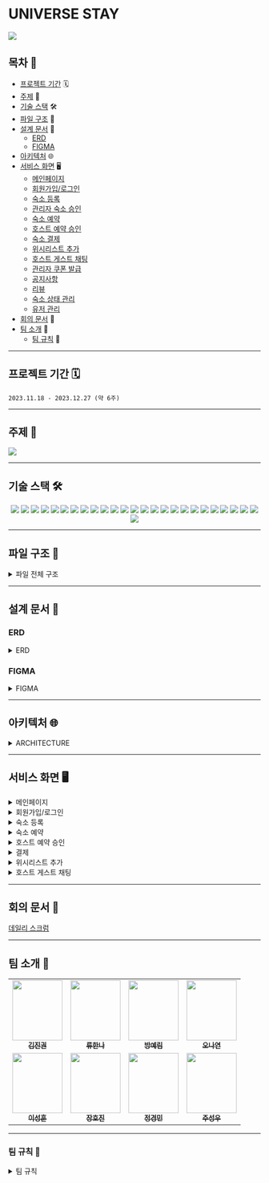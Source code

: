 # UNIVERSE STAY

<img src="https://github.com/GeumZzoks/universeStay/assets/105831341/b3dedc1f-5620-40e7-9a39-560e43988efc">

## 목차 📜
 * [프로젝트 기간](#프로젝트-기간) 🗓️
 * [주제](#주제) 📍
 * [기술 스택](#기술-스택) 🛠️ 
 * [파일 구조](#파일-구조) 💾
 * [설계 문서](#설계-문서) 📑
   * [ERD](#ERD)
   * [FIGMA](#FIGMA)
 * [아키텍처](#아키텍처) 🌐
 * [서비스 화면](#서비스-화면) 🖥️
    * [메인페이지](#메인페이지)
    * [회원가입/로그인](#회원가입/로그인)
    * [숙소 등록](#숙소-등록)
    * [관리자 숙소 승인](#관리자-숙소-승인)
    * [숙소 예약](#숙소-예약)
    * [호스트 예약 승인](#호스트-예약-승인)
    * [숙소 결제](#숙소-결제)
    * [위시리스트 추가](#위시리스트-추가)
    * [호스트 게스트 채팅](#호스트-게스트-채팅)
    * [관리자 쿠폰 발급](#관리자-쿠폰-발급)
    * [공지사항](#공지사항)
    * [리뷰](#리뷰)
    * [숙소 상태 관리](#숙소-상태-관리)
    * [유저 관리](#유저-관리)
 * [회의 문서](#회의-문서) 📝
 * [팀 소개](#팀-소개) 🩷
   * [팀 규칙](#팀-규칙) 👮

---

## 프로젝트 기간 🗓️

`2023.11.18 - 2023.12.27 (약 6주)`

---

## 주제 📍

<img src="https://github.com/GeumZzoks/universeStay/assets/105831341/76e593a7-40a6-4c19-9b14-78f569d226e4">

---

## 기술 스택 🛠️

<div align=center>

  <img src="https://img.shields.io/badge/-Java-007396?style=flat-square&logo=java&logoColor=white">
  <img src="https://img.shields.io/badge/spring-6DB33F?style=flat-square&logo=spring&logoColor=white">
  <img src="https://img.shields.io/badge/-Notion-000000?style=flat-square&logo=notion&logoColor=white">
  <img src="https://img.shields.io/badge/-Figma-F24E1E?style=flat-square&logo=figma&logoColor=white">
  <img src="https://img.shields.io/badge/-IntelliJ_IDEA-000000?style=flat-square&logo=intellij-idea&logoColor=white">
  <img src="https://img.shields.io/badge/-VSCode-007ACC?style=flat-square&logo=visual-studio-code&logoColor=white">
  <img src="https://img.shields.io/badge/-MySQL-4479A1?style=flat-square&logo=mysql&logoColor=white">
  <img src="https://img.shields.io/badge/-WebSocket-00BFFF?style=flat-square">
  <img src="https://img.shields.io/badge/-Stomp-008000?style=flat-square">
  <img src="https://img.shields.io/badge/-AWS_EC2-232F3E?style=flat-square&logo=amazon-aws&logoColor=white">
  <img src="https://img.shields.io/badge/-AWS_S3-569A31?style=flat-square&logo=amazon-s3&logoColor=white">
  <img src="https://img.shields.io/badge/apache tomcat-F8DC75?style=flat-square&logo=apachetomcat&logoColor=white">
  <img src="https://img.shields.io/badge/html5-E34F26?style=flat-square&logo=html5&logoColor=white"> 
  <img src="https://img.shields.io/badge/css-1572B6?style=flat-square&logo=css3&logoColor=white"> 
  <img src="https://img.shields.io/badge/javascript-F7DF1E?style=flat-square&logo=javascript&logoColor=black"> 
  <img src="https://img.shields.io/badge/jquery-0769AD?style=flat-square&logo=jquery&logoColor=white">
  <img src="https://img.shields.io/badge/github-181717?style=flat-square&logo=github&logoColor=white">
  <img src="https://img.shields.io/badge/git-F05032?style=flat-square&logo=git&logoColor=white">
  <img src="https://img.shields.io/badge/apachemaven-C71A36?style=flat-square&logo=apachemaven&logoColor=white">
  <img src="https://img.shields.io/badge/mybatis-000000?style=flat-square&logo=mybatis&logoColor=white">
  <img src="https://img.shields.io/badge/JSP-008FC7?style=flat-square&logo=JSP&logoColor=white">
  <img src="https://img.shields.io/badge/KakaoApi-FFCD00?style=flat-square&logo=Kakao&logoColor=white">
  <img src="https://img.shields.io/badge/GoogleApi-4285F4?style=flat-square&logo=Google&logoColor=white">
  <img src="https://img.shields.io/badge/Spring Quartz-6DB33F?style=flat-square&logo=springquartz&logoColor=white">
  <img src="https://img.shields.io/badge/amazonaws-232F3E?style=flat-square&logo=amazonaws&logoColor=white">
  <img src="https://img.shields.io/badge/discord-5865F2?style=flat-square&logo=Discord&logoColor=white">
</div>


---

## 파일 구조 💾

<details>
<summary>파일 전체 구조</summary>
<div markdown="1">

```
📦src
 ┣ 📂main
 ┃ ┣ 📂java
 ┃ ┃ ┗ 📂com
 ┃ ┃ ┃ ┗ 📂universestay
 ┃ ┃ ┃ ┃ ┗ 📂project
 ┃ ┃ ┃ ┃ ┃ ┣ 📂admin
 ┃ ┃ ┃ ┃ ┃ ┃ ┣ 📂controller
 ┃ ┃ ┃ ┃ ┃ ┃ ┃ ┣ 📜CouponController.java
 ┃ ┃ ┃ ┃ ┃ ┃ ┃ ┣ 📜DashBoardController.java
 ┃ ┃ ┃ ┃ ┃ ┃ ┃ ┣ 📜EventController.java
 ┃ ┃ ┃ ┃ ┃ ┃ ┃ ┣ 📜HostingManagementController.java
 ┃ ┃ ┃ ┃ ┃ ┃ ┃ ┣ 📜LoginController.java
 ┃ ┃ ┃ ┃ ┃ ┃ ┃ ┣ 📜NoticeController.java
 ┃ ┃ ┃ ┃ ┃ ┃ ┃ ┣ 📜RegisterController.java
 ┃ ┃ ┃ ┃ ┃ ┃ ┃ ┗ 📜UserManagementController.java
 ┃ ┃ ┃ ┃ ┃ ┃ ┣ 📂dao
 ┃ ┃ ┃ ┃ ┃ ┃ ┃ ┣ 📜CouponDao.java
 ┃ ┃ ┃ ┃ ┃ ┃ ┃ ┣ 📜CouponDaoImpl.java
 ┃ ┃ ┃ ┃ ┃ ┃ ┃ ┣ 📜DashBoardDao.java
 ┃ ┃ ┃ ┃ ┃ ┃ ┃ ┣ 📜DashBoardDaoImpl.java
 ┃ ┃ ┃ ┃ ┃ ┃ ┃ ┣ 📜EventDao.java
 ┃ ┃ ┃ ┃ ┃ ┃ ┃ ┣ 📜EventDaoImpl.java
 ┃ ┃ ┃ ┃ ┃ ┃ ┃ ┣ 📜HostingManagementDao.java
 ┃ ┃ ┃ ┃ ┃ ┃ ┃ ┣ 📜HostingManagementDaoImpl.java
 ┃ ┃ ┃ ┃ ┃ ┃ ┃ ┣ 📜LoginAdminDao.java
 ┃ ┃ ┃ ┃ ┃ ┃ ┃ ┣ 📜LoginAdminDaoImpl.java
 ┃ ┃ ┃ ┃ ┃ ┃ ┃ ┣ 📜NoticeDao.java
 ┃ ┃ ┃ ┃ ┃ ┃ ┃ ┣ 📜NoticeDaoImpl.java
 ┃ ┃ ┃ ┃ ┃ ┃ ┃ ┣ 📜RegisterDao.java
 ┃ ┃ ┃ ┃ ┃ ┃ ┃ ┣ 📜RegisterDaoImpl.java
 ┃ ┃ ┃ ┃ ┃ ┃ ┃ ┣ 📜ReservationToEmailJobDao.java
 ┃ ┃ ┃ ┃ ┃ ┃ ┃ ┣ 📜ReservationToEmailJobDaoImpl.java
 ┃ ┃ ┃ ┃ ┃ ┃ ┃ ┣ 📜UserManagementDao.java
 ┃ ┃ ┃ ┃ ┃ ┃ ┃ ┗ 📜UserManagementDaoImpl.java
 ┃ ┃ ┃ ┃ ┃ ┃ ┣ 📂dto
 ┃ ┃ ┃ ┃ ┃ ┃ ┃ ┣ 📜AdminDto.java
 ┃ ┃ ┃ ┃ ┃ ┃ ┃ ┣ 📜CouponDto.java
 ┃ ┃ ┃ ┃ ┃ ┃ ┃ ┣ 📜EventDto.java
 ┃ ┃ ┃ ┃ ┃ ┃ ┃ ┣ 📜EventImgDto.java
 ┃ ┃ ┃ ┃ ┃ ┃ ┃ ┣ 📜HostingManagementDto.java
 ┃ ┃ ┃ ┃ ┃ ┃ ┃ ┣ 📜NoticeDto.java
 ┃ ┃ ┃ ┃ ┃ ┃ ┃ ┣ 📜NoticePageHandler.java
 ┃ ┃ ┃ ┃ ┃ ┃ ┃ ┗ 📜ReplyDto.java
 ┃ ┃ ┃ ┃ ┃ ┃ ┗ 📂service
 ┃ ┃ ┃ ┃ ┃ ┃ ┃ ┣ 📜ChangeBookingStatusJob.java
 ┃ ┃ ┃ ┃ ┃ ┃ ┃ ┣ 📜CouponService.java
 ┃ ┃ ┃ ┃ ┃ ┃ ┃ ┣ 📜CouponServiceImpl.java
 ┃ ┃ ┃ ┃ ┃ ┃ ┃ ┣ 📜DashBoardService.java
 ┃ ┃ ┃ ┃ ┃ ┃ ┃ ┣ 📜DashBoardServiceImpl.java
 ┃ ┃ ┃ ┃ ┃ ┃ ┃ ┣ 📜EventService.java
 ┃ ┃ ┃ ┃ ┃ ┃ ┃ ┣ 📜EventServiceImpl.java
 ┃ ┃ ┃ ┃ ┃ ┃ ┃ ┣ 📜HostingManagementService.java
 ┃ ┃ ┃ ┃ ┃ ┃ ┃ ┣ 📜HostingManagementServiceImpl.java
 ┃ ┃ ┃ ┃ ┃ ┃ ┃ ┣ 📜LoginAdminService.java
 ┃ ┃ ┃ ┃ ┃ ┃ ┃ ┣ 📜LoginAdminServiceImpl.java
 ┃ ┃ ┃ ┃ ┃ ┃ ┃ ┣ 📜NoticeService.java
 ┃ ┃ ┃ ┃ ┃ ┃ ┃ ┣ 📜NoticeServiceImpl.java
 ┃ ┃ ┃ ┃ ┃ ┃ ┃ ┣ 📜RegisterService.java
 ┃ ┃ ┃ ┃ ┃ ┃ ┃ ┣ 📜RegisterServiceImpl.java
 ┃ ┃ ┃ ┃ ┃ ┃ ┃ ┣ 📜ReservationAlertService.java
 ┃ ┃ ┃ ┃ ┃ ┃ ┃ ┣ 📜ReservationAlertServiceImpl.java
 ┃ ┃ ┃ ┃ ┃ ┃ ┃ ┣ 📜ReservationToEmailJob.java
 ┃ ┃ ┃ ┃ ┃ ┃ ┃ ┣ 📜UserManagementService.java
 ┃ ┃ ┃ ┃ ┃ ┃ ┃ ┗ 📜UserManagementServiceImpl.java
 ┃ ┃ ┃ ┃ ┃ ┣ 📂chat
 ┃ ┃ ┃ ┃ ┃ ┃ ┣ 📂config
 ┃ ┃ ┃ ┃ ┃ ┃ ┃ ┗ 📜WebSocketConfig.java
 ┃ ┃ ┃ ┃ ┃ ┃ ┣ 📂controller
 ┃ ┃ ┃ ┃ ┃ ┃ ┃ ┣ 📜ChattingController.java
 ┃ ┃ ┃ ┃ ┃ ┃ ┃ ┗ 📜ChattingRoomController.java
 ┃ ┃ ┃ ┃ ┃ ┃ ┣ 📂dao
 ┃ ┃ ┃ ┃ ┃ ┃ ┃ ┣ 📜ChatMessageDao.java
 ┃ ┃ ┃ ┃ ┃ ┃ ┃ ┣ 📜ChatMessageDaoImpl.java
 ┃ ┃ ┃ ┃ ┃ ┃ ┃ ┣ 📜ChatRoomDao.java
 ┃ ┃ ┃ ┃ ┃ ┃ ┃ ┗ 📜ChatRoomDaoImpl.java
 ┃ ┃ ┃ ┃ ┃ ┃ ┗ 📂service
 ┃ ┃ ┃ ┃ ┃ ┃ ┃ ┣ 📜ChatMessageService.java
 ┃ ┃ ┃ ┃ ┃ ┃ ┃ ┣ 📜ChatMessageServiceImpl.java
 ┃ ┃ ┃ ┃ ┃ ┃ ┃ ┣ 📜ChatRoomService.java
 ┃ ┃ ┃ ┃ ┃ ┃ ┃ ┗ 📜ChatRoomServiceImpl.java
 ┃ ┃ ┃ ┃ ┃ ┣ 📂common
 ┃ ┃ ┃ ┃ ┃ ┃ ┣ 📂S3
 ┃ ┃ ┃ ┃ ┃ ┃ ┃ ┣ 📜AwsS3ImgUploaderService.java
 ┃ ┃ ┃ ┃ ┃ ┃ ┃ ┗ 📜S3Config.java
 ┃ ┃ ┃ ┃ ┃ ┃ ┣ 📂config
 ┃ ┃ ┃ ┃ ┃ ┃ ┃ ┣ 📜QuartzConfig.java
 ┃ ┃ ┃ ┃ ┃ ┃ ┃ ┗ 📜QuartzJobFactory.java
 ┃ ┃ ┃ ┃ ┃ ┃ ┣ 📂exception
 ┃ ┃ ┃ ┃ ┃ ┃ ┃ ┣ 📜CommonException.java
 ┃ ┃ ┃ ┃ ┃ ┃ ┃ ┗ 📜StatusCode.java
 ┃ ┃ ┃ ┃ ┃ ┃ ┣ 📜MainSearchCondition.java
 ┃ ┃ ┃ ┃ ┃ ┃ ┣ 📜PageHandler.java
 ┃ ┃ ┃ ┃ ┃ ┃ ┣ 📜SearchCondition.java
 ┃ ┃ ┃ ┃ ┃ ┃ ┗ 📜Uuid.java
 ┃ ┃ ┃ ┃ ┃ ┣ 📂docs
 ┃ ┃ ┃ ┃ ┃ ┃ ┣ 📜SwaggerConfig.java
 ┃ ┃ ┃ ┃ ┃ ┃ ┣ 📜SwaggerTestController.java
 ┃ ┃ ┃ ┃ ┃ ┃ ┗ 📜SwaggerTestModel.java
 ┃ ┃ ┃ ┃ ┃ ┣ 📂dto
 ┃ ┃ ┃ ┃ ┃ ┃ ┣ 📜AddressDto.java
 ┃ ┃ ┃ ┃ ┃ ┃ ┣ 📜AlertDto.java
 ┃ ┃ ┃ ┃ ┃ ┃ ┣ 📜AlertRuleDto.java
 ┃ ┃ ┃ ┃ ┃ ┃ ┣ 📜ChattingMessageDto.java
 ┃ ┃ ┃ ┃ ┃ ┃ ┣ 📜ChattingRoomDto.java
 ┃ ┃ ┃ ┃ ┃ ┃ ┣ 📜CommonStatusDto.java
 ┃ ┃ ┃ ┃ ┃ ┃ ┣ 📜RefundDto.java
 ┃ ┃ ┃ ┃ ┃ ┃ ┗ 📜ViewDto.java
 ┃ ┃ ┃ ┃ ┃ ┣ 📂filter
 ┃ ┃ ┃ ┃ ┃ ┃ ┣ 📜AdminFilter.java
 ┃ ┃ ┃ ┃ ┃ ┃ ┗ 📜UserFilter.java
 ┃ ┃ ┃ ┃ ┃ ┣ 📂inquiry
 ┃ ┃ ┃ ┃ ┃ ┃ ┣ 📂controller
 ┃ ┃ ┃ ┃ ┃ ┃ ┃ ┣ 📜AdminInquiryController.java
 ┃ ┃ ┃ ┃ ┃ ┃ ┃ ┣ 📜InquiryChattingController.java
 ┃ ┃ ┃ ┃ ┃ ┃ ┃ ┗ 📜UserInquiryController.java
 ┃ ┃ ┃ ┃ ┃ ┃ ┣ 📂dao
 ┃ ┃ ┃ ┃ ┃ ┃ ┃ ┣ 📜AdminInquiryDao.java
 ┃ ┃ ┃ ┃ ┃ ┃ ┃ ┣ 📜AdminInquiryDaoImpl.java
 ┃ ┃ ┃ ┃ ┃ ┃ ┃ ┣ 📜UserInquiryDao.java
 ┃ ┃ ┃ ┃ ┃ ┃ ┃ ┗ 📜UserInquiryDaoImpl.java
 ┃ ┃ ┃ ┃ ┃ ┃ ┣ 📂dto
 ┃ ┃ ┃ ┃ ┃ ┃ ┃ ┣ 📜InquiryChattingMessageDto.java
 ┃ ┃ ┃ ┃ ┃ ┃ ┃ ┗ 📜InquiryChattingRoomDto.java
 ┃ ┃ ┃ ┃ ┃ ┃ ┗ 📂service
 ┃ ┃ ┃ ┃ ┃ ┃ ┃ ┣ 📜AdminInquiryService.java
 ┃ ┃ ┃ ┃ ┃ ┃ ┃ ┣ 📜AdminInquiryServiceImpl.java
 ┃ ┃ ┃ ┃ ┃ ┃ ┃ ┣ 📜UserInquiryService.java
 ┃ ┃ ┃ ┃ ┃ ┃ ┃ ┗ 📜UserInquiryServiceImpl.java
 ┃ ┃ ┃ ┃ ┃ ┣ 📂main
 ┃ ┃ ┃ ┃ ┃ ┃ ┗ 📂controller
 ┃ ┃ ┃ ┃ ┃ ┃ ┃ ┣ 📜MainController.java
 ┃ ┃ ┃ ┃ ┃ ┃ ┃ ┣ 📜MainEventController.java
 ┃ ┃ ┃ ┃ ┃ ┃ ┃ ┗ 📜MainNoticeController.java
 ┃ ┃ ┃ ┃ ┃ ┣ 📂oauth
 ┃ ┃ ┃ ┃ ┃ ┃ ┣ 📂common
 ┃ ┃ ┃ ┃ ┃ ┃ ┃ ┗ 📜MsgEntity.java
 ┃ ┃ ┃ ┃ ┃ ┃ ┣ 📂controller
 ┃ ┃ ┃ ┃ ┃ ┃ ┃ ┗ 📜OauthLoginController.java
 ┃ ┃ ┃ ┃ ┃ ┃ ┣ 📂dto
 ┃ ┃ ┃ ┃ ┃ ┃ ┃ ┣ 📂google
 ┃ ┃ ┃ ┃ ┃ ┃ ┃ ┃ ┣ 📜GoogleInfResponseDto.java
 ┃ ┃ ┃ ┃ ┃ ┃ ┃ ┃ ┣ 📜GoogleRequestDto.java
 ┃ ┃ ┃ ┃ ┃ ┃ ┃ ┃ ┗ 📜GoogleResponseDto.java
 ┃ ┃ ┃ ┃ ┃ ┃ ┃ ┗ 📂kakao
 ┃ ┃ ┃ ┃ ┃ ┃ ┃ ┃ ┗ 📜KakaoDTO.java
 ┃ ┃ ┃ ┃ ┃ ┃ ┗ 📂service
 ┃ ┃ ┃ ┃ ┃ ┃ ┃ ┣ 📜GoogleLoginService.java
 ┃ ┃ ┃ ┃ ┃ ┃ ┃ ┗ 📜KakaoLoginService.java
 ┃ ┃ ┃ ┃ ┃ ┣ 📂payment
 ┃ ┃ ┃ ┃ ┃ ┃ ┣ 📂controller
 ┃ ┃ ┃ ┃ ┃ ┃ ┃ ┗ 📜PaymentController.java
 ┃ ┃ ┃ ┃ ┃ ┃ ┣ 📂dao
 ┃ ┃ ┃ ┃ ┃ ┃ ┃ ┣ 📜PaymentDao.java
 ┃ ┃ ┃ ┃ ┃ ┃ ┃ ┗ 📜PaymentDaoImpl.java
 ┃ ┃ ┃ ┃ ┃ ┃ ┣ 📂dto
 ┃ ┃ ┃ ┃ ┃ ┃ ┃ ┗ 📜PaymentDto.java
 ┃ ┃ ┃ ┃ ┃ ┃ ┗ 📂service
 ┃ ┃ ┃ ┃ ┃ ┃ ┃ ┣ 📜PaymentService.java
 ┃ ┃ ┃ ┃ ┃ ┃ ┃ ┗ 📜PaymentServiceImpl.java
 ┃ ┃ ┃ ┃ ┃ ┣ 📂review
 ┃ ┃ ┃ ┃ ┃ ┃ ┣ 📂controller
 ┃ ┃ ┃ ┃ ┃ ┃ ┃ ┗ 📜RoomReviewController.java
 ┃ ┃ ┃ ┃ ┃ ┃ ┣ 📂dao
 ┃ ┃ ┃ ┃ ┃ ┃ ┃ ┣ 📜RoomReviewDao.java
 ┃ ┃ ┃ ┃ ┃ ┃ ┃ ┗ 📜RoomReviewDaoImpl.java
 ┃ ┃ ┃ ┃ ┃ ┃ ┣ 📂dto
 ┃ ┃ ┃ ┃ ┃ ┃ ┃ ┗ 📜RoomReviewDto.java
 ┃ ┃ ┃ ┃ ┃ ┃ ┗ 📂service
 ┃ ┃ ┃ ┃ ┃ ┃ ┃ ┣ 📜RoomReviewService.java
 ┃ ┃ ┃ ┃ ┃ ┃ ┃ ┗ 📜RoomReviewServiceImpl.java
 ┃ ┃ ┃ ┃ ┃ ┣ 📂room
 ┃ ┃ ┃ ┃ ┃ ┃ ┣ 📂controller
 ┃ ┃ ┃ ┃ ┃ ┃ ┃ ┣ 📜BookingRoomController.java
 ┃ ┃ ┃ ┃ ┃ ┃ ┃ ┗ 📜RoomController.java
 ┃ ┃ ┃ ┃ ┃ ┃ ┣ 📂dao
 ┃ ┃ ┃ ┃ ┃ ┃ ┃ ┣ 📜BookDao.java
 ┃ ┃ ┃ ┃ ┃ ┃ ┃ ┣ 📜BookDaoImpl.java
 ┃ ┃ ┃ ┃ ┃ ┃ ┃ ┣ 📜RoomAmenityDao.java
 ┃ ┃ ┃ ┃ ┃ ┃ ┃ ┣ 📜RoomAmenityDaoImpl.java
 ┃ ┃ ┃ ┃ ┃ ┃ ┃ ┣ 📜RoomDao.java
 ┃ ┃ ┃ ┃ ┃ ┃ ┃ ┣ 📜RoomDaoImpl.java
 ┃ ┃ ┃ ┃ ┃ ┃ ┃ ┣ 📜RoomViewDao.java
 ┃ ┃ ┃ ┃ ┃ ┃ ┃ ┗ 📜RoomViewDaoImpl.java
 ┃ ┃ ┃ ┃ ┃ ┃ ┣ 📂dto
 ┃ ┃ ┃ ┃ ┃ ┃ ┃ ┣ 📜RoomAmenityDto.java
 ┃ ┃ ┃ ┃ ┃ ┃ ┃ ┣ 📜RoomDto.java
 ┃ ┃ ┃ ┃ ┃ ┃ ┃ ┣ 📜RoomImgDto.java
 ┃ ┃ ┃ ┃ ┃ ┃ ┃ ┣ 📜RoomManagementDto.java
 ┃ ┃ ┃ ┃ ┃ ┃ ┃ ┣ 📜RoomPhotoDto.java
 ┃ ┃ ┃ ┃ ┃ ┃ ┃ ┣ 📜RoomViewDto.java
 ┃ ┃ ┃ ┃ ┃ ┃ ┃ ┗ 📜SendEmailBookInfoDto.java
 ┃ ┃ ┃ ┃ ┃ ┃ ┗ 📂service
 ┃ ┃ ┃ ┃ ┃ ┃ ┃ ┣ 📜BookService.java
 ┃ ┃ ┃ ┃ ┃ ┃ ┃ ┣ 📜BookServiceImpl.java
 ┃ ┃ ┃ ┃ ┃ ┃ ┃ ┣ 📜BookShareMailSendService.java
 ┃ ┃ ┃ ┃ ┃ ┃ ┃ ┣ 📜RoomAmenityService.java
 ┃ ┃ ┃ ┃ ┃ ┃ ┃ ┣ 📜RoomAmenityServiceImpl.java
 ┃ ┃ ┃ ┃ ┃ ┃ ┃ ┣ 📜RoomService.java
 ┃ ┃ ┃ ┃ ┃ ┃ ┃ ┣ 📜RoomServiceImpl.java
 ┃ ┃ ┃ ┃ ┃ ┃ ┃ ┣ 📜RoomViewService.java
 ┃ ┃ ┃ ┃ ┃ ┃ ┃ ┗ 📜RoomViewServiceImpl.java
 ┃ ┃ ┃ ┃ ┃ ┗ 📂user
 ┃ ┃ ┃ ┃ ┃ ┃ ┣ 📂config
 ┃ ┃ ┃ ┃ ┃ ┃ ┣ 📂controller
 ┃ ┃ ┃ ┃ ┃ ┃ ┃ ┣ 📜HostBookingManagementController.java
 ┃ ┃ ┃ ┃ ┃ ┃ ┃ ┣ 📜JoinController.java
 ┃ ┃ ┃ ┃ ┃ ┃ ┃ ┣ 📜MyBookingController.java
 ┃ ┃ ┃ ┃ ┃ ┃ ┃ ┣ 📜UserCouponController.java
 ┃ ┃ ┃ ┃ ┃ ┃ ┃ ┣ 📜UserInfoController.java
 ┃ ┃ ┃ ┃ ┃ ┃ ┃ ┣ 📜UserInquiryController.java
 ┃ ┃ ┃ ┃ ┃ ┃ ┃ ┣ 📜UserLoginController.java
 ┃ ┃ ┃ ┃ ┃ ┃ ┃ ┣ 📜UserLogoutController.java
 ┃ ┃ ┃ ┃ ┃ ┃ ┃ ┣ 📜UserWithdrawalController.java
 ┃ ┃ ┃ ┃ ┃ ┃ ┃ ┗ 📜WishListController.java
 ┃ ┃ ┃ ┃ ┃ ┃ ┣ 📂dao
 ┃ ┃ ┃ ┃ ┃ ┃ ┃ ┣ 📜HostBookingManagementDao.java
 ┃ ┃ ┃ ┃ ┃ ┃ ┃ ┣ 📜HostBookingManagementDaoImpl.java
 ┃ ┃ ┃ ┃ ┃ ┃ ┃ ┣ 📜MyBookingDao.java
 ┃ ┃ ┃ ┃ ┃ ┃ ┃ ┣ 📜MyBookingDaoImpl.java
 ┃ ┃ ┃ ┃ ┃ ┃ ┃ ┣ 📜ProfileImgDao.java
 ┃ ┃ ┃ ┃ ┃ ┃ ┃ ┣ 📜ProfileImgDaoImpl.java
 ┃ ┃ ┃ ┃ ┃ ┃ ┃ ┣ 📜UserCouponDao.java
 ┃ ┃ ┃ ┃ ┃ ┃ ┃ ┣ 📜UserCouponDaoImpl.java
 ┃ ┃ ┃ ┃ ┃ ┃ ┃ ┣ 📜UserInfoDao.java
 ┃ ┃ ┃ ┃ ┃ ┃ ┃ ┣ 📜UserInfoDaoImpl.java
 ┃ ┃ ┃ ┃ ┃ ┃ ┃ ┣ 📜UserJoinDao.java
 ┃ ┃ ┃ ┃ ┃ ┃ ┃ ┣ 📜UserJoinDaoImpl.java
 ┃ ┃ ┃ ┃ ┃ ┃ ┃ ┣ 📜UserLoginDao.java
 ┃ ┃ ┃ ┃ ┃ ┃ ┃ ┣ 📜UserLoginDaoImpl.java
 ┃ ┃ ┃ ┃ ┃ ┃ ┃ ┣ 📜UserWithdrawalDao.java
 ┃ ┃ ┃ ┃ ┃ ┃ ┃ ┣ 📜UserWithdrawalDaoImpl.java
 ┃ ┃ ┃ ┃ ┃ ┃ ┃ ┣ 📜WishListDao.java
 ┃ ┃ ┃ ┃ ┃ ┃ ┃ ┗ 📜WishListDaoImpl.java
 ┃ ┃ ┃ ┃ ┃ ┃ ┣ 📂dto
 ┃ ┃ ┃ ┃ ┃ ┃ ┃ ┣ 📜BookingDto.java
 ┃ ┃ ┃ ┃ ┃ ┃ ┃ ┣ 📜CardDto.java
 ┃ ┃ ┃ ┃ ┃ ┃ ┃ ┣ 📜OAuthDto.java
 ┃ ┃ ┃ ┃ ┃ ┃ ┃ ┣ 📜ProfileImgDto.java
 ┃ ┃ ┃ ┃ ┃ ┃ ┃ ┣ 📜UserCouponDto.java
 ┃ ┃ ┃ ┃ ┃ ┃ ┃ ┣ 📜UserDto.java
 ┃ ┃ ┃ ┃ ┃ ┃ ┃ ┗ 📜WishListDto.java
 ┃ ┃ ┃ ┃ ┃ ┃ ┗ 📂service
 ┃ ┃ ┃ ┃ ┃ ┃ ┃ ┣ 📜HostBookingManagementService.java
 ┃ ┃ ┃ ┃ ┃ ┃ ┃ ┣ 📜HostBookingManagementServiceImpl.java
 ┃ ┃ ┃ ┃ ┃ ┃ ┃ ┣ 📜JoinService.java
 ┃ ┃ ┃ ┃ ┃ ┃ ┃ ┣ 📜JoinServiceImpl.java
 ┃ ┃ ┃ ┃ ┃ ┃ ┃ ┣ 📜MailSendService.java
 ┃ ┃ ┃ ┃ ┃ ┃ ┃ ┣ 📜MyBookingService.java
 ┃ ┃ ┃ ┃ ┃ ┃ ┃ ┣ 📜MyBookingServiceImpl.java
 ┃ ┃ ┃ ┃ ┃ ┃ ┃ ┣ 📜PasswordEncryption.java
 ┃ ┃ ┃ ┃ ┃ ┃ ┃ ┣ 📜ProfileImgService.java
 ┃ ┃ ┃ ┃ ┃ ┃ ┃ ┣ 📜ProfileImgServiceImpl.java
 ┃ ┃ ┃ ┃ ┃ ┃ ┃ ┣ 📜RedisUtil.java
 ┃ ┃ ┃ ┃ ┃ ┃ ┃ ┣ 📜UserCouponService.java
 ┃ ┃ ┃ ┃ ┃ ┃ ┃ ┣ 📜UserCouponServiceImpl.java
 ┃ ┃ ┃ ┃ ┃ ┃ ┃ ┣ 📜UserInfoService.java
 ┃ ┃ ┃ ┃ ┃ ┃ ┃ ┣ 📜UserInfoServiceImpl.java
 ┃ ┃ ┃ ┃ ┃ ┃ ┃ ┣ 📜UserLoginService.java
 ┃ ┃ ┃ ┃ ┃ ┃ ┃ ┣ 📜UserLoginServiceImpl.java
 ┃ ┃ ┃ ┃ ┃ ┃ ┃ ┣ 📜UserWithdrawalService.java
 ┃ ┃ ┃ ┃ ┃ ┃ ┃ ┣ 📜UserWithdrawalServiceImpl.java
 ┃ ┃ ┃ ┃ ┃ ┃ ┃ ┣ 📜WishListService.java
 ┃ ┃ ┃ ┃ ┃ ┃ ┃ ┗ 📜WishListServiceImpl.java
 ┃ ┣ 📂resources
 ┃ ┃ ┣ 📂config
 ┃ ┃ ┃ ┣ 📜env.properties
 ┃ ┃ ┃ ┗ 📜oauth.properties
 ┃ ┃ ┣ 📂mybatis
 ┃ ┃ ┃ ┣ 📂mapper
 ┃ ┃ ┃ ┃ ┣ 📂admin
 ┃ ┃ ┃ ┃ ┃ ┣ 📜EventMapper.xml
 ┃ ┃ ┃ ┃ ┃ ┣ 📜HostingManagementMapper.xml
 ┃ ┃ ┃ ┃ ┃ ┣ 📜couponMapper.xml
 ┃ ┃ ┃ ┃ ┃ ┣ 📜dashBoardMapper.xml
 ┃ ┃ ┃ ┃ ┃ ┣ 📜loginMapper.xml
 ┃ ┃ ┃ ┃ ┃ ┣ 📜noticeMapper.xml
 ┃ ┃ ┃ ┃ ┃ ┣ 📜registerMapper.xml
 ┃ ┃ ┃ ┃ ┃ ┣ 📜reservationToEmailJobMapper.xml
 ┃ ┃ ┃ ┃ ┃ ┗ 📜userManagementMapper.xml
 ┃ ┃ ┃ ┃ ┣ 📂chat
 ┃ ┃ ┃ ┃ ┃ ┣ 📜chatMessageMapper.xml
 ┃ ┃ ┃ ┃ ┃ ┗ 📜chatRoomMapper.xml
 ┃ ┃ ┃ ┃ ┣ 📂inquiry
 ┃ ┃ ┃ ┃ ┃ ┣ 📜AdminInquiryMapper.xml
 ┃ ┃ ┃ ┃ ┃ ┗ 📜UserInquiryMapper.xml
 ┃ ┃ ┃ ┃ ┣ 📂payment
 ┃ ┃ ┃ ┃ ┃ ┗ 📜paymentMapper.xml
 ┃ ┃ ┃ ┃ ┣ 📂review
 ┃ ┃ ┃ ┃ ┃ ┗ 📜roomReviewMapper.xml
 ┃ ┃ ┃ ┃ ┣ 📂room
 ┃ ┃ ┃ ┃ ┃ ┣ 📜bookRoomMapper.xml
 ┃ ┃ ┃ ┃ ┃ ┣ 📜roomAmenityMapper.xml
 ┃ ┃ ┃ ┃ ┃ ┣ 📜roomMapper.xml
 ┃ ┃ ┃ ┃ ┃ ┗ 📜roomViewMapper.xml
 ┃ ┃ ┃ ┃ ┗ 📂user
 ┃ ┃ ┃ ┃ ┃ ┣ 📜UserJoinMapper.xml
 ┃ ┃ ┃ ┃ ┃ ┣ 📜hostBookingManagementMapper.xml
 ┃ ┃ ┃ ┃ ┃ ┣ 📜myBookingMapper.xml
 ┃ ┃ ┃ ┃ ┃ ┣ 📜profileImgUploadMapper.xml
 ┃ ┃ ┃ ┃ ┃ ┣ 📜userCouponMapper.xml
 ┃ ┃ ┃ ┃ ┃ ┣ 📜userInfoMapper.xml
 ┃ ┃ ┃ ┃ ┃ ┣ 📜userLoginMapper.xml
 ┃ ┃ ┃ ┃ ┃ ┣ 📜userWithdrawalMapper.xml
 ┃ ┃ ┃ ┃ ┃ ┗ 📜wishListMapper.xml
 ┃ ┃ ┃ ┗ 📜mybatis-config.xml
 ┃ ┃ ┣ 📜console-appender.xml
 ┃ ┃ ┣ 📜file-error-appender.xml
 ┃ ┃ ┣ 📜file-info-appender.xml
 ┃ ┃ ┣ 📜file-warn-appender.xml
 ┃ ┃ ┣ 📜log4jdbc.log4j2.properties
 ┃ ┃ ┣ 📜logback-dev.xml
 ┃ ┃ ┣ 📜logback-prod.xml
 ┃ ┃ ┗ 📜logback.xml
 ┃ ┣ 📂webapp
 ┃ ┃ ┣ 📂WEB-INF
 ┃ ┃ ┃ ┣ 📂spring
 ┃ ┃ ┃ ┃ ┣ 📂appServlet
 ┃ ┃ ┃ ┃ ┃ ┗ 📜servlet-context.xml
 ┃ ┃ ┃ ┃ ┗ 📜root-context.xml
 ┃ ┃ ┃ ┣ 📂views
 ┃ ┃ ┃ ┃ ┣ 📂admin
 ┃ ┃ ┃ ┃ ┃ ┣ 📜coupon.jsp
 ┃ ┃ ┃ ┃ ┃ ┣ 📜dashboard.jsp
 ┃ ┃ ┃ ┃ ┃ ┣ 📜event.jsp
 ┃ ┃ ┃ ┃ ┃ ┣ 📜eventInput.jsp
 ┃ ┃ ┃ ┃ ┃ ┣ 📜eventList.jsp
 ┃ ┃ ┃ ┃ ┃ ┣ 📜eventUpdate.jsp
 ┃ ┃ ┃ ┃ ┃ ┣ 📜hostingManagement.jsp
 ┃ ┃ ┃ ┃ ┃ ┣ 📜join.jsp
 ┃ ┃ ┃ ┃ ┃ ┣ 📜loginForm.jsp
 ┃ ┃ ┃ ┃ ┃ ┣ 📜notice.jsp
 ┃ ┃ ┃ ┃ ┃ ┣ 📜noticeInput.jsp
 ┃ ┃ ┃ ┃ ┃ ┣ 📜noticeList.jsp
 ┃ ┃ ┃ ┃ ┃ ┣ 📜noticeUpdate.jsp
 ┃ ┃ ┃ ┃ ┃ ┣ 📜userInfo.jsp
 ┃ ┃ ┃ ┃ ┃ ┗ 📜userList.jsp
 ┃ ┃ ┃ ┃ ┣ 📂chatting
 ┃ ┃ ┃ ┃ ┃ ┣ 📜chattingMessageList.jsp
 ┃ ┃ ┃ ┃ ┃ ┣ 📜chattingRoomList.jsp
 ┃ ┃ ┃ ┃ ┃ ┗ 📜contact_host.jsp
 ┃ ┃ ┃ ┃ ┣ 📂common
 ┃ ┃ ┃ ┃ ┃ ┣ 📂admin
 ┃ ┃ ┃ ┃ ┃ ┃ ┣ 📜footer.jsp
 ┃ ┃ ┃ ┃ ┃ ┃ ┣ 📜header.jsp
 ┃ ┃ ┃ ┃ ┃ ┃ ┗ 📜navigation.jsp
 ┃ ┃ ┃ ┃ ┃ ┗ 📂user
 ┃ ┃ ┃ ┃ ┃ ┃ ┣ 📜footer.jsp
 ┃ ┃ ┃ ┃ ┃ ┃ ┣ 📜footerNotFix.jsp
 ┃ ┃ ┃ ┃ ┃ ┃ ┣ 📜header.jsp
 ┃ ┃ ┃ ┃ ┃ ┃ ┣ 📜hostHeader.jsp
 ┃ ┃ ┃ ┃ ┃ ┃ ┗ 📜nav.jsp
 ┃ ┃ ┃ ┃ ┣ 📂inquiry
 ┃ ┃ ┃ ┃ ┃ ┣ 📜adminInquiry.jsp
 ┃ ┃ ┃ ┃ ┃ ┣ 📜oldInquiry.jsp
 ┃ ┃ ┃ ┃ ┃ ┣ 📜oldInquiryList.jsp
 ┃ ┃ ┃ ┃ ┃ ┗ 📜userInquiry.jsp
 ┃ ┃ ┃ ┃ ┣ 📂main
 ┃ ┃ ┃ ┃ ┃ ┣ 📜eventDetail.jsp
 ┃ ┃ ┃ ┃ ┃ ┣ 📜eventPage.jsp
 ┃ ┃ ┃ ┃ ┃ ┣ 📜main.jsp
 ┃ ┃ ┃ ┃ ┃ ┣ 📜noticeDetail.jsp
 ┃ ┃ ┃ ┃ ┃ ┗ 📜noticeList.jsp
 ┃ ┃ ┃ ┃ ┣ 📂review
 ┃ ┃ ┃ ┃ ┃ ┗ 📜userReviews.jsp
 ┃ ┃ ┃ ┃ ┣ 📂room
 ┃ ┃ ┃ ┃ ┃ ┣ 📜book.jsp
 ┃ ┃ ┃ ┃ ┃ ┣ 📜bookShare.jsp
 ┃ ┃ ┃ ┃ ┃ ┣ 📜management.jsp
 ┃ ┃ ┃ ┃ ┃ ┣ 📜modify.jsp
 ┃ ┃ ┃ ┃ ┃ ┣ 📜roomDetail.jsp
 ┃ ┃ ┃ ┃ ┃ ┣ 📜roomEnroll.jsp
 ┃ ┃ ┃ ┃ ┃ ┣ 📜roomPhotoEnroll.jsp
 ┃ ┃ ┃ ┃ ┃ ┣ 📜roomPhotoModify.jsp
 ┃ ┃ ┃ ┃ ┃ ┗ 📜roomReEnroll.jsp
 ┃ ┃ ┃ ┃ ┗ 📂user
 ┃ ┃ ┃ ┃ ┃ ┣ 📂myPage
 ┃ ┃ ┃ ┃ ┃ ┃ ┣ 📜coupon.jsp
 ┃ ┃ ┃ ┃ ┃ ┃ ┣ 📜hostBookingManagement.jsp
 ┃ ┃ ┃ ┃ ┃ ┃ ┣ 📜userInfo.jsp
 ┃ ┃ ┃ ┃ ┃ ┃ ┣ 📜wishList.jsp
 ┃ ┃ ┃ ┃ ┃ ┃ ┗ 📜withdrawal.jsp
 ┃ ┃ ┃ ┃ ┃ ┣ 📜join.jsp
 ┃ ┃ ┃ ┃ ┃ ┣ 📜joinOauth.jsp
 ┃ ┃ ┃ ┃ ┃ ┣ 📜loginForm.jsp
 ┃ ┃ ┃ ┃ ┃ ┗ 📜myBookings.jsp
 ┃ ┃ ┃ ┗ 📜web.xml
 ┃ ┃ ┣ 📂resources
 ┃ ┃ ┃ ┣ 📂css
 ┃ ┃ ┃ ┃ ┗ 📜.DS_Store
 ┃ ┃ ┃ ┣ 📂css2
 ┃ ┃ ┃ ┃ ┣ 📂components
 ┃ ┃ ┃ ┃ ┃ ┣ 📂admin
 ┃ ┃ ┃ ┃ ┃ ┃ ┣ 📜footer.css
 ┃ ┃ ┃ ┃ ┃ ┃ ┣ 📜header.css
 ┃ ┃ ┃ ┃ ┃ ┃ ┗ 📜navigation.css
 ┃ ┃ ┃ ┃ ┃ ┗ 📂user
 ┃ ┃ ┃ ┃ ┃ ┃ ┣ 📜footer.css
 ┃ ┃ ┃ ┃ ┃ ┃ ┣ 📜footerNotFix.css
 ┃ ┃ ┃ ┃ ┃ ┃ ┣ 📜header.css
 ┃ ┃ ┃ ┃ ┃ ┃ ┗ 📜nav.css
 ┃ ┃ ┃ ┃ ┣ 📂screens
 ┃ ┃ ┃ ┃ ┃ ┣ 📂admin
 ┃ ┃ ┃ ┃ ┃ ┃ ┣ 📜coupon.css
 ┃ ┃ ┃ ┃ ┃ ┃ ┣ 📜dashboard.css
 ┃ ┃ ┃ ┃ ┃ ┃ ┣ 📜event.css
 ┃ ┃ ┃ ┃ ┃ ┃ ┣ 📜hostingManagement.css
 ┃ ┃ ┃ ┃ ┃ ┃ ┣ 📜loginForm.css
 ┃ ┃ ┃ ┃ ┃ ┃ ┣ 📜notice_media.css
 ┃ ┃ ┃ ┃ ┃ ┃ ┣ 📜notice_style.css
 ┃ ┃ ┃ ┃ ┃ ┃ ┗ 📜register.css
 ┃ ┃ ┃ ┃ ┃ ┣ 📂room
 ┃ ┃ ┃ ┃ ┃ ┃ ┣ 📜book.css
 ┃ ┃ ┃ ┃ ┃ ┃ ┣ 📜bookShare.css
 ┃ ┃ ┃ ┃ ┃ ┃ ┣ 📜roomDetail.css
 ┃ ┃ ┃ ┃ ┃ ┃ ┣ 📜roomEnroll.css
 ┃ ┃ ┃ ┃ ┃ ┃ ┗ 📜roomManagement.css
 ┃ ┃ ┃ ┃ ┃ ┗ 📂user
 ┃ ┃ ┃ ┃ ┃ ┃ ┣ 📜eventDetail.css
 ┃ ┃ ┃ ┃ ┃ ┃ ┣ 📜eventPage.css
 ┃ ┃ ┃ ┃ ┃ ┃ ┣ 📜join.css
 ┃ ┃ ┃ ┃ ┃ ┃ ┣ 📜login.css
 ┃ ┃ ┃ ┃ ┃ ┃ ┣ 📜main.css
 ┃ ┃ ┃ ┃ ┃ ┃ ┣ 📜myBookings.css
 ┃ ┃ ┃ ┃ ┃ ┃ ┣ 📜myCoupon.css
 ┃ ┃ ┃ ┃ ┃ ┃ ┣ 📜userInfo.css
 ┃ ┃ ┃ ┃ ┃ ┃ ┣ 📜wishlist.css
 ┃ ┃ ┃ ┃ ┃ ┃ ┗ 📜withdrawal.css
 ┃ ┃ ┃ ┃ ┣ 📜reset.css
 ┃ ┃ ┃ ┃ ┣ 📜style.css
 ┃ ┃ ┃ ┃ ┗ 📜variable.css
 ┃ ┃ ┃ ┣ 📂dist
 ┃ ┃ ┃ ┃ ┣ 📜sockjs.js
 ┃ ┃ ┃ ┃ ┣ 📜sockjs.js.map
 ┃ ┃ ┃ ┃ ┣ 📜sockjs.min.js
 ┃ ┃ ┃ ┃ ┗ 📜sockjs.min.js.map
 ┃ ┃ ┃ ┣ 📂font
 ┃ ┃ ┃ ┃ ┣ 📜AirbnbCereal_W_Bd.otf
 ┃ ┃ ┃ ┃ ┣ 📜AirbnbCereal_W_Bk.otf
 ┃ ┃ ┃ ┃ ┣ 📜AirbnbCereal_W_Lt.otf
 ┃ ┃ ┃ ┃ ┣ 📜AirbnbCereal_W_Md.otf
 ┃ ┃ ┃ ┃ ┣ 📜AirbnbCereal_W_XBd.otf
 ┃ ┃ ┃ ┃ ┣ 📜NotoSansKR-Bold.ttf
 ┃ ┃ ┃ ┃ ┣ 📜NotoSansKR-ExtraBold.ttf
 ┃ ┃ ┃ ┃ ┣ 📜NotoSansKR-ExtraLight.ttf
 ┃ ┃ ┃ ┃ ┣ 📜NotoSansKR-Light.ttf
 ┃ ┃ ┃ ┃ ┣ 📜NotoSansKR-Medium.ttf
 ┃ ┃ ┃ ┃ ┗ 📜NotoSansKR-Regular.ttf
 ┃ ┃ ┃ ┣ 📂img
 ┃ ┃ ┃ ┃ ┣ 📂admin
 ┃ ┃ ┃ ┃ ┃ ┣ 📂body
 ┃ ┃ ┃ ┃ ┃ ┃ ┣ 📜home.png
 ┃ ┃ ┃ ┃ ┃ ┃ ┗ 📜home72.png
 ┃ ┃ ┃ ┃ ┃ ┣ 📂header
 ┃ ┃ ┃ ┃ ┃ ┃ ┣ 📜admin.png
 ┃ ┃ ┃ ┃ ┃ ┃ ┣ 📜notifications.png
 ┃ ┃ ┃ ┃ ┃ ┃ ┣ 📜search.png
 ┃ ┃ ┃ ┃ ┃ ┃ ┗ 📜user.png
 ┃ ┃ ┃ ┃ ┃ ┗ 📂navigation
 ┃ ┃ ┃ ┃ ┃ ┃ ┣ 📜UNSTLogo.png
 ┃ ┃ ┃ ┃ ┃ ┃ ┣ 📜admin2.png
 ┃ ┃ ┃ ┃ ┃ ┃ ┣ 📜coupon.png
 ┃ ┃ ┃ ┃ ┃ ┃ ┣ 📜dashboard.png
 ┃ ┃ ┃ ┃ ┃ ┃ ┣ 📜event.png
 ┃ ┃ ┃ ┃ ┃ ┃ ┣ 📜host.png
 ┃ ┃ ┃ ┃ ┃ ┃ ┣ 📜inquiry.png
 ┃ ┃ ┃ ┃ ┃ ┃ ┣ 📜notice.png
 ┃ ┃ ┃ ┃ ┃ ┃ ┣ 📜unLogo.png
 ┃ ┃ ┃ ┃ ┃ ┃ ┗ 📜user.png
 ┃ ┃ ┃ ┃ ┣ 📂favi.ico
 ┃ ┃ ┃ ┃ ┃ ┣ 📜android-icon-144x144.png
 ┃ ┃ ┃ ┃ ┃ ┣ 📜android-icon-192x192.png
 ┃ ┃ ┃ ┃ ┃ ┣ 📜android-icon-36x36.png
 ┃ ┃ ┃ ┃ ┃ ┣ 📜android-icon-48x48.png
 ┃ ┃ ┃ ┃ ┃ ┣ 📜android-icon-72x72.png
 ┃ ┃ ┃ ┃ ┃ ┣ 📜android-icon-96x96.png
 ┃ ┃ ┃ ┃ ┃ ┣ 📜apple-icon-114x114.png
 ┃ ┃ ┃ ┃ ┃ ┣ 📜apple-icon-120x120.png
 ┃ ┃ ┃ ┃ ┃ ┣ 📜apple-icon-144x144.png
 ┃ ┃ ┃ ┃ ┃ ┣ 📜apple-icon-152x152.png
 ┃ ┃ ┃ ┃ ┃ ┣ 📜apple-icon-180x180.png
 ┃ ┃ ┃ ┃ ┃ ┣ 📜apple-icon-57x57.png
 ┃ ┃ ┃ ┃ ┃ ┣ 📜apple-icon-60x60.png
 ┃ ┃ ┃ ┃ ┃ ┣ 📜apple-icon-72x72.png
 ┃ ┃ ┃ ┃ ┃ ┣ 📜apple-icon-76x76.png
 ┃ ┃ ┃ ┃ ┃ ┣ 📜apple-icon-precomposed.png
 ┃ ┃ ┃ ┃ ┃ ┣ 📜apple-icon.png
 ┃ ┃ ┃ ┃ ┃ ┣ 📜browserconfig.xml
 ┃ ┃ ┃ ┃ ┃ ┣ 📜favicon-16x16.png
 ┃ ┃ ┃ ┃ ┃ ┣ 📜favicon-32x32.png
 ┃ ┃ ┃ ┃ ┃ ┣ 📜favicon-96x96.png
 ┃ ┃ ┃ ┃ ┃ ┣ 📜favicon.ico
 ┃ ┃ ┃ ┃ ┃ ┣ 📜manifest.json
 ┃ ┃ ┃ ┃ ┃ ┣ 📜ms-icon-144x144.png
 ┃ ┃ ┃ ┃ ┃ ┣ 📜ms-icon-150x150.png
 ┃ ┃ ┃ ┃ ┃ ┣ 📜ms-icon-310x310.png
 ┃ ┃ ┃ ┃ ┃ ┗ 📜ms-icon-70x70.png
 ┃ ┃ ┃ ┃ ┣ 📂logo
 ┃ ┃ ┃ ┃ ┃ ┣ 📜big_logo_color_bgd.png
 ┃ ┃ ┃ ┃ ┃ ┣ 📜big_logo_no_bgd.png
 ┃ ┃ ┃ ┃ ┃ ┣ 📜big_logo_white_bgd.png
 ┃ ┃ ┃ ┃ ┃ ┣ 📜btn-logo-google.png
 ┃ ┃ ┃ ┃ ┃ ┣ 📜btn-logo-kakao.png
 ┃ ┃ ┃ ┃ ┃ ┣ 📜logo-google.png
 ┃ ┃ ┃ ┃ ┃ ┣ 📜logo-kakao.png
 ┃ ┃ ┃ ┃ ┃ ┣ 📜logo.png
 ┃ ┃ ┃ ┃ ┃ ┣ 📜small_logo_color_bgd.png
 ┃ ┃ ┃ ┃ ┃ ┣ 📜small_logo_no_bgd2.png
 ┃ ┃ ┃ ┃ ┃ ┗ 📜small_logo_white_bgd.png
 ┃ ┃ ┃ ┃ ┣ 📂mock
 ┃ ┃ ┃ ┃ ┃ ┣ 📜profile-img.jpeg
 ┃ ┃ ┃ ┃ ┃ ┣ 📜reviewer1.jpeg
 ┃ ┃ ┃ ┃ ┃ ┣ 📜reviewer2.jpeg
 ┃ ┃ ┃ ┃ ┃ ┣ 📜reviewer3.jpeg
 ┃ ┃ ┃ ┃ ┃ ┣ 📜reviewer4.jpeg
 ┃ ┃ ┃ ┃ ┃ ┣ 📜reviewer5.jpeg
 ┃ ┃ ┃ ┃ ┃ ┣ 📜reviewer6.jpeg
 ┃ ┃ ┃ ┃ ┃ ┣ 📜room-mock-img.webp
 ┃ ┃ ┃ ┃ ┃ ┣ 📜room-mock-img2.png
 ┃ ┃ ┃ ┃ ┃ ┣ 📜room1.webp
 ┃ ┃ ┃ ┃ ┃ ┣ 📜room2.webp
 ┃ ┃ ┃ ┃ ┃ ┣ 📜room3.webp
 ┃ ┃ ┃ ┃ ┃ ┣ 📜room4.webp
 ┃ ┃ ┃ ┃ ┃ ┗ 📜room5.webp
 ┃ ┃ ┃ ┃ ┣ 📂nav-search-img
 ┃ ┃ ┃ ┃ ┃ ┣ 📂category
 ┃ ┃ ┃ ┃ ┃ ┃ ┣ 📜apartment.png
 ┃ ┃ ┃ ┃ ┃ ┃ ┣ 📜camping.png
 ┃ ┃ ┃ ┃ ┃ ┃ ┣ 📜condominium.png
 ┃ ┃ ┃ ┃ ┃ ┃ ┣ 📜family-house.png
 ┃ ┃ ┃ ┃ ┃ ┃ ┣ 📜hanok.png
 ┃ ┃ ┃ ┃ ┃ ┃ ┣ 📜hostel.png
 ┃ ┃ ┃ ┃ ┃ ┃ ┣ 📜hotel.png
 ┃ ┃ ┃ ┃ ┃ ┃ ┣ 📜motel.png
 ┃ ┃ ┃ ┃ ┃ ┃ ┣ 📜officetels.png
 ┃ ┃ ┃ ┃ ┃ ┃ ┣ 📜outbuilding.png
 ┃ ┃ ┃ ┃ ┃ ┃ ┣ 📜pension.png
 ┃ ┃ ┃ ┃ ┃ ┃ ┣ 📜residence.png
 ┃ ┃ ┃ ┃ ┃ ┃ ┗ 📜resort.png
 ┃ ┃ ┃ ┃ ┃ ┗ 📂view
 ┃ ┃ ┃ ┃ ┃ ┃ ┣ 📜beach.png
 ┃ ┃ ┃ ┃ ┃ ┃ ┣ 📜city.png
 ┃ ┃ ┃ ┃ ┃ ┃ ┣ 📜garden.png
 ┃ ┃ ┃ ┃ ┃ ┃ ┣ 📜golf.png
 ┃ ┃ ┃ ┃ ┃ ┃ ┣ 📜harbor.png
 ┃ ┃ ┃ ┃ ┃ ┃ ┣ 📜lake.png
 ┃ ┃ ┃ ┃ ┃ ┃ ┣ 📜mountain.png
 ┃ ┃ ┃ ┃ ┃ ┃ ┣ 📜park.png
 ┃ ┃ ┃ ┃ ┃ ┃ ┣ 📜resort.png
 ┃ ┃ ┃ ┃ ┃ ┃ ┣ 📜river.png
 ┃ ┃ ┃ ┃ ┃ ┃ ┣ 📜sea.png
 ┃ ┃ ┃ ┃ ┃ ┃ ┣ 📜swimming-pool.png
 ┃ ┃ ┃ ┃ ┃ ┃ ┣ 📜valley.png
 ┃ ┃ ┃ ┃ ┃ ┃ ┗ 📜yard.png
 ┃ ┃ ┃ ┃ ┣ 📂room
 ┃ ┃ ┃ ┃ ┃ ┣ 📜icons8-circle-16-green.png
 ┃ ┃ ┃ ┃ ┃ ┣ 📜icons8-circle-16-red.png
 ┃ ┃ ┃ ┃ ┃ ┣ 📜icons8-circle-16-yellow.png
 ┃ ┃ ┃ ┃ ┃ ┣ 📜prepaer_img.jpeg
 ┃ ┃ ┃ ┃ ┃ ┣ 📜room1.png
 ┃ ┃ ┃ ┃ ┃ ┣ 📜top-icn1.png
 ┃ ┃ ┃ ┃ ┃ ┣ 📜top-icn2.png
 ┃ ┃ ┃ ┃ ┃ ┣ 📜top-icn3.png
 ┃ ┃ ┃ ┃ ┃ ┣ 📜unwished.png
 ┃ ┃ ┃ ┃ ┃ ┗ 📜wished.png
 ┃ ┃ ┃ ┃ ┣ 📂spinner
 ┃ ┃ ┃ ┃ ┃ ┗ 📜spinner.gif
 ┃ ┃ ┃ ┃ ┣ 📂symbol
 ┃ ┃ ┃ ┃ ┃ ┣ 📜caution.png
 ┃ ┃ ┃ ┃ ┃ ┣ 📜check-square-svgrepo-com.svg
 ┃ ┃ ┃ ┃ ┃ ┣ 📜cross-svgrepo-com.svg
 ┃ ┃ ┃ ┃ ┃ ┣ 📜filter_km.svg
 ┃ ┃ ┃ ┃ ┃ ┣ 📜plus-svgrepo-com.svg
 ┃ ┃ ┃ ┃ ┃ ┣ 📜x-square-svgrepo-com.svg
 ┃ ┃ ┃ ┃ ┃ ┗ 📜x_mark_km.svg
 ┃ ┃ ┃ ┃ ┗ 📂user
 ┃ ┃ ┃ ┃ ┃ ┣ 📜bars-3.png
 ┃ ┃ ┃ ┃ ┃ ┣ 📜default_profile_icon.png
 ┃ ┃ ┃ ┃ ┃ ┣ 📜issue.png
 ┃ ┃ ┃ ┃ ┃ ┣ 📜search-icon-white.png
 ┃ ┃ ┃ ┃ ┃ ┣ 📜search-icon.png
 ┃ ┃ ┃ ┃ ┃ ┣ 📜star-pink.svg
 ┃ ┃ ┃ ┃ ┃ ┗ 📜star-white.svg
 ┃ ┃ ┃ ┣ 📂js
 ┃ ┃ ┃ ┃ ┣ 📂admin
 ┃ ┃ ┃ ┃ ┃ ┣ 📜dashBoard.js
 ┃ ┃ ┃ ┃ ┃ ┣ 📜hostingManagement.js
 ┃ ┃ ┃ ┃ ┃ ┗ 📜register.js
 ┃ ┃ ┃ ┃ ┣ 📂chat
 ┃ ┃ ┃ ┃ ┃ ┗ 📜contact_host.js
 ┃ ┃ ┃ ┃ ┣ 📂main
 ┃ ┃ ┃ ┃ ┣ 📂payment
 ┃ ┃ ┃ ┃ ┃ ┗ 📜payment.js
 ┃ ┃ ┃ ┃ ┣ 📂room
 ┃ ┃ ┃ ┃ ┃ ┣ 📜book.js
 ┃ ┃ ┃ ┃ ┃ ┣ 📜bookingShare.js
 ┃ ┃ ┃ ┃ ┃ ┣ 📜roomDetail.js
 ┃ ┃ ┃ ┃ ┃ ┣ 📜roomEnroll.js
 ┃ ┃ ┃ ┃ ┃ ┣ 📜roomManagement.js
 ┃ ┃ ┃ ┃ ┃ ┣ 📜roomModify.js
 ┃ ┃ ┃ ┃ ┃ ┣ 📜roomPhotoEnroll.js
 ┃ ┃ ┃ ┃ ┃ ┗ 📜roomReEnroll.js
 ┃ ┃ ┃ ┃ ┗ 📂user
 ┃ ┃ ┃ ┃ ┃ ┣ 📂common
 ┃ ┃ ┃ ┃ ┃ ┃ ┣ 📜header.js
 ┃ ┃ ┃ ┃ ┃ ┃ ┗ 📜nav.js
 ┃ ┃ ┃ ┃ ┃ ┣ 📜join.js
 ┃ ┃ ┃ ┃ ┃ ┣ 📜joinOauth.js
 ┃ ┃ ┃ ┃ ┃ ┗ 📜userInfo.js
 ┃ ┃ ┃ ┣ 📂user_profile_img
 ┃ ┃ ┃ ┗ 📜.DS_Store
 ┃ ┃ ┗ 📜.DS_Store
 ┃ ┗ 📜.DS_Store
 ┣ 📂test
 ┃ ┣ 📂java
 ┃ ┃ ┗ 📂com
 ┃ ┃ ┃ ┗ 📂universestay
 ┃ ┃ ┃ ┃ ┗ 📂project
 ┃ ┃ ┃ ┃ ┃ ┣ 📂admin
 ┃ ┃ ┃ ┃ ┃ ┃ ┣ 📂dao
 ┃ ┃ ┃ ┃ ┃ ┃ ┃ ┣ 📜EventDaoImplTest.java
 ┃ ┃ ┃ ┃ ┃ ┃ ┃ ┣ 📜RegisterDaoImplTest.java
 ┃ ┃ ┃ ┃ ┃ ┃ ┃ ┗ 📜UserManagementDaoImplTest.java
 ┃ ┃ ┃ ┃ ┃ ┃ ┗ 📂service
 ┃ ┃ ┃ ┃ ┃ ┣ 📂common
 ┃ ┃ ┃ ┃ ┃ ┃ ┗ 📂S3
 ┃ ┃ ┃ ┃ ┃ ┃ ┃ ┗ 📜S3ConfigTest.java
 ┃ ┃ ┃ ┃ ┃ ┣ 📂notice
 ┃ ┃ ┃ ┃ ┃ ┃ ┣ 📂controller
 ┃ ┃ ┃ ┃ ┃ ┃ ┃ ┗ 📜NoticeControllerTest.java
 ┃ ┃ ┃ ┃ ┃ ┃ ┣ 📂dao
 ┃ ┃ ┃ ┃ ┃ ┃ ┃ ┗ 📜NoticeDaoImplTest.java
 ┃ ┃ ┃ ┃ ┃ ┃ ┣ 📂dto
 ┃ ┃ ┃ ┃ ┃ ┃ ┃ ┗ 📜NoticePageHandlerTest.java
 ┃ ┃ ┃ ┃ ┃ ┃ ┗ 📂service
 ┃ ┃ ┃ ┃ ┃ ┃ ┃ ┗ 📜NoticeServiceImplTest.java
 ┃ ┃ ┃ ┃ ┃ ┣ 📂review
 ┃ ┃ ┃ ┃ ┃ ┃ ┣ 📂controller
 ┃ ┃ ┃ ┃ ┃ ┃ ┃ ┗ 📜RoomReviewControllerTest.java
 ┃ ┃ ┃ ┃ ┃ ┃ ┣ 📂dao
 ┃ ┃ ┃ ┃ ┃ ┃ ┃ ┗ 📜ReviewDaoTest.java
 ┃ ┃ ┃ ┃ ┃ ┃ ┗ 📂service
 ┃ ┃ ┃ ┃ ┃ ┃ ┃ ┗ 📜RoomReviewServiceTest.java
 ┃ ┃ ┃ ┃ ┃ ┣ 📂room
 ┃ ┃ ┃ ┃ ┃ ┃ ┗ 📂dao
 ┃ ┃ ┃ ┃ ┃ ┃ ┃ ┗ 📜RoomDaoImplTest.java
 ┃ ┃ ┃ ┃ ┃ ┣ 📂user
 ┃ ┃ ┃ ┃ ┃ ┃ ┣ 📂dao
 ┃ ┃ ┃ ┃ ┃ ┃ ┃ ┣ 📜HostBookingManagementDaoImplTest.java
 ┃ ┃ ┃ ┃ ┃ ┃ ┃ ┣ 📜UserInfoDaoImplTest.java
 ┃ ┃ ┃ ┃ ┃ ┃ ┃ ┣ 📜UserLoginDaoImplTest.java
 ┃ ┃ ┃ ┃ ┃ ┃ ┃ ┗ 📜UserWithdrawalDaoImplTest.java
 ┃ ┃ ┃ ┃ ┃ ┃ ┗ 📂service
 ┃ ┃ ┃ ┃ ┃ ┃ ┃ ┗ 📜UserWithdrawalServiceImplTest.java
 ┃ ┃ ┃ ┃ ┃ ┗ 📜DBConnectionTest.java
 ┃ ┗ 📂resources
 ┃ ┃ ┗ 📜empty.txt
 ┗ 📜.DS_Store
```

</div>
</details>

---

## 설계 문서 📑

### ERD

  <details>
    <summary>ERD</summary>
    <div markdown="1">
      <img src="https://github.com/GeumZzoks/universeStay/assets/105831341/52e09512-995e-46db-9946-37b87c666356">
    </div>
  </details>

### FIGMA

  <details>
    <summary>FIGMA</summary>
    <div markdown="2">
      <img src="https://github.com/GeumZzoks/universeStay/assets/105831341/80ce260c-4b37-49b6-9b8c-c913129dabfb" width="400px" height="300px"><img src="https://github.com/GeumZzoks/universeStay/assets/105831341/66389a31-f6c7-4620-9785-3b9c7f6983f3" width="400px" height="300px"><img src="https://github.com/GeumZzoks/universeStay/assets/105831341/3405e43a-56fa-406c-870a-b95e275695db" width="400px" height="300px">
      <img src="https://github.com/GeumZzoks/universeStay/assets/105831341/3bc1474e-51d0-4c21-9fad-137e028cdcb6b" width="400px" height="300px"><img src="https://github.com/GeumZzoks/universeStay/assets/105831341/a192d7dc-90c9-4f4d-8ff1-9bd0391e4a99" width="400px" height="300px"><img src="https://github.com/GeumZzoks/universeStay/assets/105831341/bb481f57-9fc1-47c2-bfb0-e8383d420f5b" width="400px" height="300px">
      <img src="https://github.com/GeumZzoks/universeStay/assets/105831341/cdc8357b-df98-423a-a798-31ee6fd663ae" width="400px" height="300px"><img src="https://github.com/GeumZzoks/universeStay/assets/105831341/77f3a9d4-a159-426c-b43c-5c9293ae59d7" width="400px" height="300px"><img src="https://github.com/GeumZzoks/universeStay/assets/105831341/33a2acca-004d-43f3-b56d-c1515307811e" width="400px" height="300px">
      <img src="https://github.com/GeumZzoks/universeStay/assets/105831341/6244250c-3988-4f33-bf7f-685f74763a72" width="400px" height="300px"><img src="https://github.com/GeumZzoks/universeStay/assets/105831341/d31805b8-4d44-4a75-b01c-6feca1e481e4" width="400px" height="300px"><img src="https://github.com/GeumZzoks/universeStay/assets/105831341/2dc2283b-c49f-4fb0-8ae1-2efb5a496c94" width="400px" height="300px">
      <img src="https://github.com/GeumZzoks/universeStay/assets/105831341/90e0a2bd-f474-4788-9687-b4cd540cbaa0" width="400px" height="300px"><img src="https://github.com/GeumZzoks/universeStay/assets/105831341/78af6275-d5f6-4cf1-8804-75ac50aa4673" width="400px" height="300px"><img src="https://github.com/GeumZzoks/universeStay/assets/105831341/c60063c6-6445-4872-871f-a1faaf4e35b3" width="400px" height="300px">
      <img src="https://github.com/GeumZzoks/universeStay/assets/105831341/7158db11-c79b-490d-b0e0-9582fe6f23be" width="400px" height="300px"><img src="https://github.com/GeumZzoks/universeStay/assets/105831341/d8abf8f4-43f7-4457-b707-87f8977a2fff" width="400px" height="300px"><img src="https://github.com/GeumZzoks/universeStay/assets/105831341/5c57e113-2d46-423b-b4ce-b32d2c74ab60" width="400px" height="300px">
      <img src="https://github.com/GeumZzoks/universeStay/assets/105831341/5f4f019a-3e8b-4ade-b527-517e9e3aaf42" width="400px" height="300px"><img src="https://github.com/GeumZzoks/universeStay/assets/105831341/c14ec967-2795-4694-8ca8-400a41170632" width="400px" height="300px"> 
    </div>
  </details>

  ---

## 아키텍처 🌐

   <details>
    <summary>ARCHITECTURE</summary>
    <div markdown="3">
      <img src="https://github.com/GeumZzoks/universeStay/assets/105831341/03d9997d-1e8b-4275-a319-2bca40e08a16">
    </div>
  </details>

  ---
  ## 서비스 화면 🖥️
  
  <details>
    <summary>메인페이지</summary>
      <div markdown="11">
        <img src="https://github.com/GeumZzoks/universeStay/assets/105831341/91f22217-42c8-4d8e-86c8-ebbd0fa2fd75">
      </div>
  </details>

  <details>
    <summary>회원가입/로그인</summary>
      <div markdown="12">
        <img src="https://github.com/GeumZzoks/universeStay/assets/105831341/3c8f9423-16b8-42c5-bb7c-2bad00661535">
      </div>
  </details>


  <details>
    <summary>숙소 등록</summary>
      <div markdown="13">
        <img src="https://github.com/GeumZzoks/universeStay/assets/105831341/b00c2963-702c-43e2-9a25-d0a8eddd66a9">
      </div>
  </details>

  <details>
    <summary>숙소 예약</summary>
      <div markdown="14">
        <img src="https://github.com/GeumZzoks/universeStay/assets/105831341/9d97552e-5aa7-45f1-b905-0c6b0d3c995f">
      </div>
  </details>

   <details>
    <summary>호스트 예약 승인</summary>
      <div markdown="15">
        <img src="https://github.com/GeumZzoks/universeStay/assets/105831341/2384037f-6c70-4d20-be34-c3d16b7aa943">
      </div>
  </details>
  
   <details>
    <summary>결제</summary>
      <div markdown="16">
        <img src="https://github.com/GeumZzoks/universeStay/assets/105831341/c7f48c43-0d3d-4f44-ac4a-8233c0beeb31">
      </div>
  </details>

   <details>
    <summary>위시리스트 추가</summary>
      <div markdown="17">
        <img src="https://github.com/GeumZzoks/universeStay/assets/105831341/ed2f8cd1-bbf1-46e6-8e86-c05370807c70">
      </div>
  </details>

  <details>
    <summary>호스트 게스트 채팅</summary>
      <div markdown="18">
        <img src="https://github.com/GeumZzoks/universeStay/assets/105831341/7997738e-dd2e-4157-95fd-c8c846bad537">
      </div>
  </details>


  ---
  ## 회의 문서 📝
  <a href="https://verbena-scallop-776.notion.site/ecc1a1b152bd424393620b1c54c3be88?v=88cee01f5126410ca97078bf71695319&pvs=4">    데일리 스크럼</a>

  --- 

## 팀 소개 🩷

  <table align="center">
  <tr>
    <td align="center"><a href="https://github.com/jinkwon9301"><img src="https://github.com/GeumZzoks/universeStay/assets/105831341/2a7d5391-10af-4dbf-8f1b-cd1dd57d25d8" width="100px;" height="120px;" alt=""/><br /><sub><b>김진권</b></sub></a></td>
    <td align="center"><a href="https://github.com/hanna-ryu"><img src="https://github.com/GeumZzoks/universeStay/assets/105831341/dad1cdf8-8c78-46f0-bfa4-c43c774e3c46" width="100px;" height="120px;" alt=""/><br /><sub><b>류한나</b></sub></a></td>
    <td align="center"><a href="https://github.com/m11ng"><img src="https://github.com/GeumZzoks/universeStay/assets/105831341/9d5597a4-2dc1-40d8-b1c6-36b7bcc0e094" width="100px;" height="120px;" alt=""/><br /><sub><b>방예림</b></sub></a></td>
    <td align="center"><a href="https://github.com/beautiflow"><img src="https://github.com/GeumZzoks/universeStay/assets/105831341/4df68396-8d19-4629-819a-a7241551e1ba" width="100px;" height="120px;" alt=""/><br /><sub><b>오나연</b></sub></a></td>
  </tr>
  <tr>
    <td align="center"><a href="https://github.com/ssunghoon"><img src="https://github.com/GeumZzoks/universeStay/assets/105831341/01ca5da2-3cb0-4d2f-b2f7-0a8129258f9e" width="100px;" height="120px;" alt=""/><br /><sub><b>이성훈</b></sub></a></td>
    <td align="center"><a href="https://github.com/Hojin37"><img src="https://github.com/GeumZzoks/universeStay/assets/105831341/a3702372-e0d1-451d-928e-abe9c86312dd" width="100px;" height="120px;" alt=""/><br /><sub><b>장호진</b></sub></a></td>
    <td align="center"><a href="https://github.com/simplist119"><img src="https://github.com/GeumZzoks/universeStay/assets/105831341/a32ae475-6a4e-4112-9958-5ead8c06861b" width="100px;" height="120px;" alt=""/><br /><sub><b>정경민</b></sub></a></td>
    <td align="center"><a href="https://github.com/nickhealthy"><img src="https://github.com/GeumZzoks/universeStay/assets/105831341/e3acdc64-99e7-4e95-8b70-bbebc1b79017" width="100px;" height="120px;" alt=""/><br /><sub><b>주성우</b></sub></a></td>
  </tr>
   </table>

---
### 팀 규칙 👮

<details>
  <summary>팀 규칙</summary>
    <div markdown="2">
        <img src="https://github.com/GeumZzoks/universeStay/assets/105831341/157bf482-6528-4ccd-9239-46b57750a2d5" width="800px;" height="750px;" >
    </div>
  </details>
